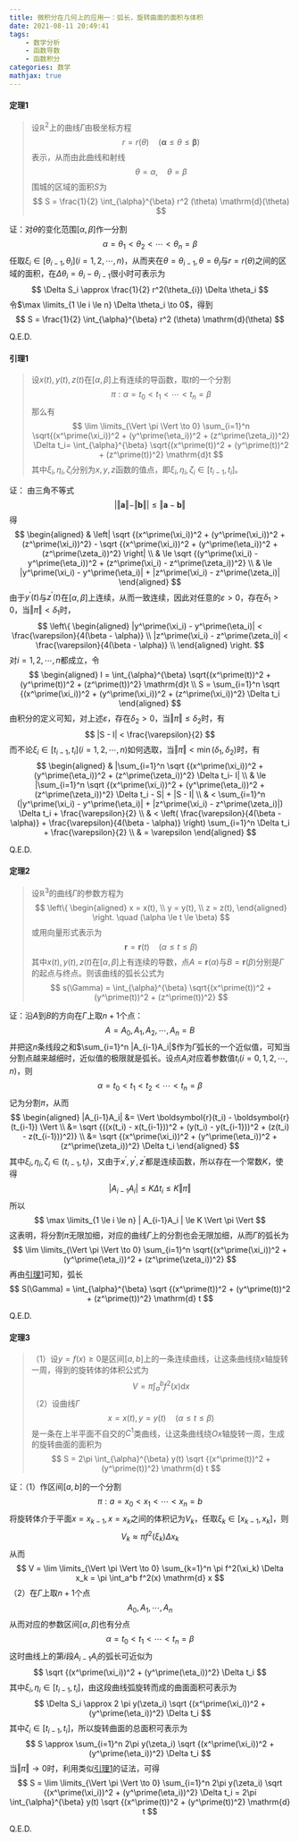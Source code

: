 ```yaml
---
title: 微积分在几何上的应用一：弧长，旋转曲面的面积与体积
date: 2021-08-11 20:49:41
tags:
    - 数学分析
    - 函数导数
    - 函数积分
categories: 数学
mathjax: true
---
```


#### 定理1
> 设$\mathbb{R}^2$上的曲线$\Gamma$由极坐标方程
$$
    r = r(\theta) \quad (\boldsymbol{\alpha} \le \theta \le \boldsymbol{\beta})
$$
表示，从而由此曲线和射线
$$
    \theta = \alpha, \quad \theta = \beta
$$
围城的区域的面积$S$为
$$
    S = \frac{1}{2} \int_{\alpha}^{\beta} r^2 (\theta) \mathrm{d}(\theta)
$$

<!--more-->

证：对$\theta$的变化范围$[\alpha, \beta]$作一分割
$$
    \alpha = \theta_1 < \theta_2 < \cdots < \theta_n = \beta
$$
任取$\xi_i \in [\theta_{i-1}, \theta_{i}] (i=1,2,\cdots,n)$，从而夹在$\theta = \theta_{i-1}, \theta = \theta_i$与$r = r(\theta)$之间的区域的面积，在$\Delta \theta_i = \theta_{i} - \theta_{i-1}$很小时可表示为
$$
    \Delta S_i \approx \frac{1}{2} r^2(\theta_{i}) \Delta \theta_i
$$
令$\max \limits_{1 \le i \le n} \Delta \theta_i \to 0$，得到
$$
    S = \frac{1}{2} \int_{\alpha}^{\beta} r^2 (\theta) \mathrm{d}(\theta)
$$

Q.E.D.


#### 引理1
> 设$x(t), y(t), z(t)$在$[\alpha, \beta]$上有连续的导函数，取$t$的一个分割
$$
    \pi: \alpha = t_0 < t_1 < \cdots < t_n = \beta
$$
那么有
$$
    \lim \limits_{\Vert \pi \Vert \to 0} \sum_{i=1}^n \sqrt{(x^\prime(\xi_i))^2 + (y^\prime(\eta_i))^2 + (z^\prime(\zeta_i))^2} \Delta t_i= \int_{\alpha}^{\beta} \sqrt{(x^\prime(t))^2 + (y^\prime(t))^2 + (z^\prime(t))^2} \mathrm{d}t
$$
其中$\xi_i, \eta_i, \zeta_i$分别为$x, y, z$函数的值点，即$\xi_i,\eta_i,\zeta_i \in [t_{i-1}, t_i]$。

证： 由三角不等式
$$
    | \Vert \boldsymbol{a} \Vert - \Vert \boldsymbol{b} \Vert|  \le  \Vert \boldsymbol{a} - \boldsymbol{b} \Vert
$$
得
$$
    \begin{aligned}
    & \left| \sqrt {(x^\prime(\xi_i))^2 + (y^\prime(\xi_i))^2 + (z^\prime(\xi_i))^2} - \sqrt {(x^\prime(\xi_i))^2 + (y^\prime(\eta_i))^2 + (z^\prime(\zeta_i))^2} \right| \\
    & \le \sqrt {(y^\prime(\xi_i) - y^\prime(\eta_i))^2 + (z^\prime(\xi_i) - z^\prime(\zeta_i))^2} \\
    & \le |y^\prime(\xi_i) - y^\prime(\eta_i)| + |z^\prime(\xi_i) - z^\prime(\zeta_i)|
    \end{aligned}
$$
由于$y^\prime(t)$与$z^\prime(t)$在$[\alpha, \beta]$上连续，从而一致连续，因此对任意的$\varepsilon > 0$，存在$\delta_1 > 0$，当$\Vert \pi \Vert < \delta_1$时，
$$
    \left\{ 
        \begin{aligned}
            |y^\prime(\xi_i) - y^\prime(\eta_i)| < \frac{\varepsilon}{4(\beta - \alpha)} \\
            |z^\prime(\xi_i) - z^\prime(\zeta_i)| < \frac{\varepsilon}{4(\beta - \alpha)} \\
        \end{aligned}
    \right.
$$
对$i=1,2,\cdots,n$都成立，令
$$
    \begin{aligned}
    I = \int_{\alpha}^{\beta} \sqrt{(x^\prime(t))^2 + (y^\prime(t))^2 + (z^\prime(t))^2} \mathrm{d}t \\
    S = \sum_{i=1}^n \sqrt {(x^\prime(\xi_i))^2 + (y^\prime(\xi_i))^2 + (z^\prime(\xi_i))^2} \Delta t_i
    \end{aligned}
$$
由积分的定义可知，对上述$\varepsilon$，存在$\delta_2 > 0$，当$\Vert \pi \Vert \le \delta_2$时，有
$$
    |S - I| < \frac{\varepsilon}{2}
$$
而不论$\xi_i \in [t_{i-1}, t_i] (i=1,2,\cdots,n)$如何选取，当$\Vert \pi \Vert < \min(\delta_1, \delta_2)$时，有
$$
    \begin{aligned}
    & |\sum_{i=1}^n \sqrt {(x^\prime(\xi_i))^2 + (y^\prime(\eta_i))^2 + (z^\prime(\zeta_i))^2} \Delta t_i- I| \\
    & \le |\sum_{i=1}^n \sqrt {(x^\prime(\xi_i))^2 + (y^\prime(\eta_i))^2 + (z^\prime(\zeta_i))^2} \Delta t_i - S| + |S - I| \\
    & < \sum_{i=1}^n (|y^\prime(\xi_i) - y^\prime(\eta_i)| + |z^\prime(\xi_i) - z^\prime(\zeta_i)|) \Delta t_i + \frac{\varepsilon}{2} \\
    & < \left( \frac{\varepsilon}{4(\beta - \alpha)}  + \frac{\varepsilon}{4(\beta - \alpha)} \right) \sum_{i=1}^n \Delta t_i + \frac{\varepsilon}{2} \\
    & = \varepsilon
    \end{aligned}
$$

Q.E.D.

#### 定理2
> 设$\mathbb{R}^3$的曲线$\Gamma$的参数方程为
$$ 
    \left\{
        \begin{aligned}
            x = x(t), \\
            y = y(t), \\
            z = z(t),
        \end{aligned}
    \right.
    \quad (\alpha \le t \le \beta)
$$
或用向量形式表示为
$$
    \boldsymbol{r} = \boldsymbol{r}(t) \quad (\alpha \le t \le \beta)
$$
其中$x(t), y(t), z(t)$在$[\alpha, \beta]$上有连续的导数，点$A = \boldsymbol{r}(\alpha)$与$B = \boldsymbol{r}(\beta)$分别是$\Gamma$的起点与终点。则该曲线的弧长公式为
$$
    s(\Gamma) = \int_{\alpha}^{\beta} \sqrt{(x^\prime(t))^2 + (y^\prime(t))^2 + (z^\prime(t))^2}
$$

证：沿$A$到$B$的方向在$\Gamma$上取$n+1$个点：
$$
    A = A_0, A_1, A_2, \cdots, A_n = B
$$
并把这$n$条线段之和$\sum_{i=1}^n |A_{i-1}A_i|$作为$\Gamma$弧长的一个近似值，可知当分割点越来越细时，近似值的极限就是弧长。设点$A_i$对应着参数值$t_i (i=0,1,2,\cdots,n)$，则
$$
    \alpha = t_0 < t_1 < t_2 < \cdots < t_n = \beta
$$
记为分割$\pi$，从而
$$
    \begin{aligned}
    |A_{i-1}A_i| &= \Vert \boldsymbol{r}(t_i) - \boldsymbol{r}(t_{i-1}) \Vert \\
    &= \sqrt {((x(t_i) - x(t_{i-1}))^2 + (y(t_i) - y(t_{i-1}))^2 + (z(t_i) - z(t_{i-1}))^2)} \\
    &= \sqrt {(x^\prime(\xi_i))^2 + (y^\prime(\eta_i))^2 + (z^\prime(\zeta_i))^2} \Delta t_i
    \end{aligned}
$$
其中$\xi_i,\eta_i, \zeta_i \in (t_{i-1}, t_i)$，又由于$x^\prime, y^\prime, z^\prime$都是连续函数，所以存在一个常数$K$，使得
$$
    |A_{i-1}A_i| \le K \Delta t_i \le K \Vert \pi \Vert
$$
所以
$$
    \max \limits_{1 \le i \le n} | A_{i-1}A_i | \le K \Vert \pi \Vert
$$
这表明，将分割$\pi$无限加细，对应的曲线$\Gamma$上的分割也会无限加细，从而$\Gamma$的弧长为
$$
    \lim \limits_{\Vert \pi \Vert \to 0} \sum_{i=1}^n \sqrt{(x^\prime(\xi_i))^2 + (y^\prime(\eta_i))^2 + (z^\prime(\zeta_i))^2}
$$
再由[引理1](#引理1)可知，弧长
$$
    S(\Gamma) = \int_{\alpha}^{\beta} \sqrt {(x^\prime(t))^2 + (y^\prime(t))^2 + (z^\prime(t))^2} \mathrm{d} t
$$

Q.E.D.

#### 定理3
> （1）设$y = f(x) \ge 0$是区间$[a,b]$上的一条连续曲线，让这条曲线绕$x$轴旋转一周，得到的旋转体的体积公式为
$$
    V = \pi \int_a^b f^2(x) \mathrm{d} x
$$
（2）设曲线$\Gamma$
$$
    x= x(t), y = y(t) \quad (\alpha \le t \le \beta)
$$
是一条在上半平面不自交的$C^1$类曲线，让这条曲线绕$Ox$轴旋转一周，生成的旋转曲面的面积为
$$
    S = 2\pi \int_{\alpha}^{\beta} y(t) \sqrt {(x^\prime(t))^2 + (y^\prime(t))^2} \mathrm{d} t
$$

证：（1）作区间$[a,b]$的一个分割
$$
    \pi: a = x_0 < x_1 < \cdots < x_n = b
$$
将旋转体介于平面$x = x_{k-1}, x= x_{k}$之间的体积记为$V_k$，任取$\xi_k \in [x_{k-1}, x_k]$，则
$$
    V_k \approx \pi f^2(\xi_k) \Delta x_k
$$
从而
$$
    V = \lim \limits_{\Vert \pi \Vert \to 0} \sum_{k=1}^n \pi f^2(\xi_k) \Delta x_k = \pi \int_a^b f^2(x) \mathrm{d} x
$$
（2）在$\Gamma$上取$n+1$个点
$$
    A_0,A_1,\cdots,A_n
$$
从而对应的参数区间$[\alpha, \beta]$也有分点
$$ 
    \alpha = t_0 < t_1 < \cdots < t_n = \beta
$$
这时曲线上的第$i$段$A_{i-1}A_i$的弧长可近似为
$$
    \sqrt {(x^\prime(\xi_i))^2 + (y^\prime(\eta_i))^2} \Delta t_i
$$
其中$\xi_i, \eta_i \in [t_{i-1}, t_i]$，由这段曲线弧旋转而成的曲面面积可表示为
$$
    \Delta S_i \approx 2 \pi y(\zeta_i) \sqrt {(x^\prime(\xi_i))^2 + (y^\prime(\eta_i))^2} \Delta t_i
$$
其中$\zeta_i \in [t_{i-1}, t_i]$，所以旋转曲面的总面积可表示为
$$
    S \approx \sum_{i=1}^n 2\pi y(\zeta_i) \sqrt {(x^\prime(\xi_i))^2 + (y^\prime(\eta_i))^2} \Delta t_i
$$
当$\Vert \pi \Vert \to 0$时，利用类似[引理1](#引理1)的证法，可得
$$
    S = \lim \limits_{\Vert \pi \Vert \to 0} \sum_{i=1}^n 2\pi y(\zeta_i) \sqrt {(x^\prime(\xi_i))^2 + (y^\prime(\eta_i))^2} \Delta t_i = 2\pi \int_{\alpha}^{\beta} y(t) \sqrt {(x^\prime(t))^2 + (y^\prime(t))^2} \mathrm{d} t
$$

Q.E.D.